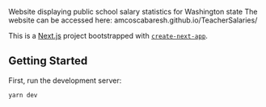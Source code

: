 Website displaying public school salary statistics for Washington state
The website can be accessed here: amcoscabaresh.github.io/TeacherSalaries/ 

This is a [Next.js](https://nextjs.org/) project bootstrapped with [`create-next-app`](https://github.com/vercel/next.js/tree/canary/packages/create-next-app).

## Getting Started

First, run the development server:

```bash
yarn dev
```

